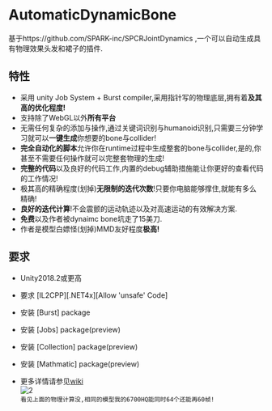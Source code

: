 # AutomaticDynamicBone
基于https://github.com/SPARK-inc/SPCRJointDynamics ,一个可以自动生成具有物理效果头发和裙子的插件.  
## 特性

- 采用 unity Job System + Burst compiler,采用指针写的物理底层,拥有着**及其高的优化程度!**
- 支持除了WebGL以外**所有平台**
- 无需任何复杂的添加与操作,通过关键词识别与humanoid识别,只需要三分钟学习就可以**一键生成**你想要的bone与collider!
- **完全自动化的脚本**允许你在runtime过程中生成整套的bone与collider,是的,你甚至不需要任何操作就可以完整套物理的生成!
- **完整的代码**以及良好的代码工作,内置的debug辅助措施能让你更好的查看代码的工作情况!
- 极其高的精确程度(划掉)**无限制的迭代次数**!只要你电脑能够撑住,就能有多么精确!
- **良好的迭代计算**!不会震颤的运动轨迹以及对高速运动的有效解决方案.
- **免费**以及作者被dynaimc bone坑走了15美刀.
- 作者是模型白嫖怪(划掉)MMD友好程度**极高!**

## 要求
- Unity2018.2或更高
- 要求 [IL2CPP][.NET4x][Allow 'unsafe' Code]
- 安装 [Burst] package
- 安装 [Jobs] package(preview)
- 安装 [Collection] package(preview)
- 安装 [Mathmatic] package(preview)

- 更多详情请参见[wiki](https://github.com/OneYoungMean/AutomaticDynamicBone/wiki)  
![2](https://github.com/OneYoungMean/AutomaticDynamicBone/blob/master/Manual%20GIF/A0.gif)  
`看见上面的物理计算没,相同的模型我的6700HQ能同时64个还能再60帧!`

